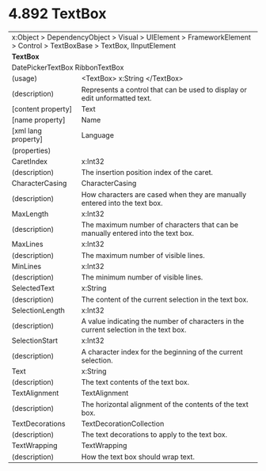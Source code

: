 <html dir="LTR" xmlns:mshelp="http://msdn.microsoft.com/mshelp" xmlns:ddue="http://ddue.schemas.microsoft.com/authoring/2003/5" xmlns:xlink="http://www.w3.org/1999/xlink" xmlns:tool="http://www.microsoft.com/tooltip">

<body>
 <input type="hidden" id="userDataCache" class="userDataStyle">
 <input type="hidden" id="hiddenScrollOffset">
 <img id="dropDownImage" style="display:none; height:0; width:0;" src="../local/drpdown.gif">
 <img id="dropDownHoverImage" style="display:none; height:0; width:0;" src="../local/drpdown_orange.gif">
 <img id="collapseImage" style="display:none; height:0; width:0;" src="../local/collapse.gif">
 <img id="expandImage" style="display:none; height:0; width:0;" src="../local/exp.gif">
 <img id="collapseAllImage" style="display:none; height:0; width:0;" src="../local/collall.gif">
 <img id="expandAllImage" style="display:none; height:0; width:0;" src="../local/expall.gif">
 <img id="copyImage" style="display:none; height:0; width:0;" src="../local/copycode.gif">
 <img id="copyHoverImage" style="display:none; height:0; width:0;" src="../local/copycodeHighlight.gif">
 <div id="header"><h1 class="heading">4.892 TextBox</h1></div>

 <div id="mainSection">
 <div id="mainBody">
 <div id="allHistory" class="saveHistory" onsave="saveAll()" onload="loadAll()"></div>
 <p xmlns:wsd="http://wsdev.schemas.microsoft.com/authoring/2008/2" xmlns:msxsl="urn:schemas-microsoft-com:xslt" xmlns:script="urn:script" xmlns:build="urn:build">
 </p>
 <div id="sectionSection0" class="section" name="collapseableSection">
 <content xmlns="http://ddue.schemas.microsoft.com/authoring/2003/5" xmlns:wsd="http://wsdev.schemas.microsoft.com/authoring/2008/2" xmlns:msxsl="urn:schemas-microsoft-com:xslt" xmlns:script="urn:script" xmlns:build="urn:build">
 </content>
 </div>
 <div id="sectionSection1" class="section" name="collapseableSection">
 <content xmlns="http://ddue.schemas.microsoft.com/authoring/2003/5" xmlns:wsd="http://wsdev.schemas.microsoft.com/authoring/2008/2" xmlns:msxsl="urn:schemas-microsoft-com:xslt" xmlns:script="urn:script" xmlns:build="urn:build">
 <table class="ProtocolAuthoredTable" xmlns="">
 <tr><td colspan="2">
<mshelp:link keywords="c0d383e4-fcdb-4546-a06b-81c262fe2a5e" tabindex="0">x:Object</mshelp:link> &gt; <mshelp:link keywords="44a6e58f-41e0-4602-b1d2-75a9b44a5acb" tabindex="0">DependencyObject</mshelp:link> &gt; <mshelp:link keywords="82181055-95e9-48f6-8418-1382babf6875" tabindex="0">Visual</mshelp:link> &gt; <mshelp:link keywords="5056f552-62cc-4de5-b7eb-180ebad72633" tabindex="0">UIElement</mshelp:link> &gt; <mshelp:link keywords="f80d4df2-08f5-4cbb-9a5e-f99fab120062" tabindex="0">FrameworkElement</mshelp:link> &gt; <mshelp:link keywords="c7bf5d44-7bf3-43b8-b6ae-b6cbc0ac8a44" tabindex="0">Control</mshelp:link> &gt; <mshelp:link keywords="9d309183-6ca5-4b0b-9d7d-030fe68ccf12" tabindex="0">TextBoxBase</mshelp:link> &gt; <mshelp:link keywords="e4ef4540-bcd7-47a1-a821-449071f59fb9" tabindex="0">TextBox</mshelp:link>, <mshelp:link keywords="1ee43d58-7eb2-43cc-a23e-03101c2a1ef0" tabindex="0">IInputElement</mshelp:link> </td>
 </tr>
 <tr><td colspan="2">
 <b>TextBox</b> </td>
 </tr>
 <tr><td colspan="2">
<mshelp:link keywords="64786de6-c2ad-49fd-af43-d3c4a8087817" tabindex="0">DatePickerTextBox</mshelp:link> <mshelp:link keywords="993f9615-9025-4a0c-ad5c-874f924a8c6e" tabindex="0">RibbonTextBox</mshelp:link> </td>
 </tr>
 <tr><td><div class="indent0">(usage)</div></td>
 <td>&lt;TextBox&gt; <mshelp:link keywords="34869e25-9e8d-49b4-b204-87bf0cf447ae" tabindex="0">x:String</mshelp:link> &lt;/TextBox&gt;</td>
 </tr>
 <tr><td><div class="indent0">(description)</div></td>
 <td>Represents a control that can be used to display or edit unformatted text.</td>
 </tr>
 <tr><td><div class="indent0">[content property]</div></td>
 <td><mshelp:link keywords="e4ef4540-bcd7-47a1-a821-449071f59fb9" tabindex="0">Text</mshelp:link></td>
 </tr>
 <tr><td><div class="indent0">[name property]</div></td>
 <td><mshelp:link keywords="f80d4df2-08f5-4cbb-9a5e-f99fab120062" tabindex="0">Name</mshelp:link></td>
 </tr>
 <tr><td><div class="indent0">[xml lang property]</div></td>
 <td><mshelp:link keywords="f80d4df2-08f5-4cbb-9a5e-f99fab120062" tabindex="0">Language</mshelp:link></td>
 </tr>
 <tr><td><div class="indent0">(properties)</div></td>
 <td></td>
 </tr>
 <tr><td><div class="indent2">CaretIndex</div></td>
 <td><mshelp:link keywords="57ed3bba-3cbe-4a1d-b855-b0b0b4b4a992" tabindex="0">x:Int32</mshelp:link></td>
 </tr>
 <tr><td><div class="indent4">(description)</div></td>
 <td>The insertion position index of the caret.</td>
 </tr>
 <tr><td><div class="indent2">CharacterCasing</div></td>
 <td><mshelp:link keywords="09a2e903-e668-48ac-ba1b-d6da5178bca0" tabindex="0">CharacterCasing</mshelp:link></td>
 </tr>
 <tr><td><div class="indent4">(description)</div></td>
 <td>How characters are cased when they are manually entered into the text box.</td>
 </tr>
 <tr><td><div class="indent2">MaxLength</div></td>
 <td><mshelp:link keywords="57ed3bba-3cbe-4a1d-b855-b0b0b4b4a992" tabindex="0">x:Int32</mshelp:link></td>
 </tr>
 <tr><td><div class="indent4">(description)</div></td>
 <td>The maximum number of characters that can be manually entered into the text box.</td>
 </tr>
 <tr><td><div class="indent2">MaxLines</div></td>
 <td><mshelp:link keywords="57ed3bba-3cbe-4a1d-b855-b0b0b4b4a992" tabindex="0">x:Int32</mshelp:link></td>
 </tr>
 <tr><td><div class="indent4">(description)</div></td>
 <td>The maximum number of visible lines.</td>
 </tr>
 <tr><td><div class="indent2">MinLines</div></td>
 <td><mshelp:link keywords="57ed3bba-3cbe-4a1d-b855-b0b0b4b4a992" tabindex="0">x:Int32</mshelp:link></td>
 </tr>
 <tr><td><div class="indent4">(description)</div></td>
 <td>The minimum number of visible lines.</td>
 </tr>
 <tr><td><div class="indent2">SelectedText</div></td>
 <td><mshelp:link keywords="34869e25-9e8d-49b4-b204-87bf0cf447ae" tabindex="0">x:String</mshelp:link></td>
 </tr>
 <tr><td><div class="indent4">(description)</div></td>
 <td>The content of the current selection in the text box.</td>
 </tr>
 <tr><td><div class="indent2">SelectionLength</div></td>
 <td><mshelp:link keywords="57ed3bba-3cbe-4a1d-b855-b0b0b4b4a992" tabindex="0">x:Int32</mshelp:link></td>
 </tr>
 <tr><td><div class="indent4">(description)</div></td>
 <td>A value indicating the number of characters in the current selection in the text box.</td>
 </tr>
 <tr><td><div class="indent2">SelectionStart</div></td>
 <td><mshelp:link keywords="57ed3bba-3cbe-4a1d-b855-b0b0b4b4a992" tabindex="0">x:Int32</mshelp:link></td>
 </tr>
 <tr><td><div class="indent4">(description)</div></td>
 <td>A character index for the beginning of the current selection.</td>
 </tr>
 <tr><td><div class="indent2">Text</div></td>
 <td><mshelp:link keywords="34869e25-9e8d-49b4-b204-87bf0cf447ae" tabindex="0">x:String</mshelp:link></td>
 </tr>
 <tr><td><div class="indent4">(description)</div></td>
 <td>The text contents of the text box.</td>
 </tr>
 <tr><td><div class="indent2">TextAlignment</div></td>
 <td><mshelp:link keywords="fa7005d0-49c8-4d03-a054-51c3c8b8675e" tabindex="0">TextAlignment</mshelp:link></td>
 </tr>
 <tr><td><div class="indent4">(description)</div></td>
 <td>The horizontal alignment of the contents of the text box.</td>
 </tr>
 <tr><td><div class="indent2">TextDecorations</div></td>
 <td><mshelp:link keywords="32f78f69-192c-4b33-a9be-69a250e7d076" tabindex="0">TextDecorationCollection</mshelp:link></td>
 </tr>
 <tr><td><div class="indent4">(description)</div></td>
 <td>The text decorations to apply to the text box.</td>
 </tr>
 <tr><td><div class="indent2">TextWrapping</div></td>
 <td><mshelp:link keywords="3e507d68-11f8-47b5-8340-1013d23efc87" tabindex="0">TextWrapping</mshelp:link></td>
 </tr>
 <tr><td><div class="indent4">(description)</div></td>
 <td>How the text box should wrap text.</td>
 </tr>
</table>
 </content>
 </div>
 <!--[if gte IE 5]>
 <tool:tip element="languageFilterToolTip" avoidmouse="false"/>
 <![endif]-->
 </div>
 <a name="feedback"></a><span></span>
 </div>
</body></html>
